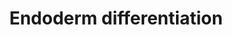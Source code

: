 ---
annotations:
- type: Pathway Ontology
  value: regulatory pathway
authors:
- Nsalomonis
- Egonw
- MaintBot
- Mkutmon
- Khanspers
- AlexanderPico
- Fehrhart
- Susan
- Eweitz
description: 'Model depicting endoderm specification based on the literature and highly
  enriched gene expression profiles via comparison across dozens of independent induced
  and embryonic pluripotent stem cell lines, following differentiation to multiple
  lineages (ectoderm, mesoderm, endoderm, embryoid body). The underlying genomic data
  can be obtained from:  https://www.synapse.org/#!Synapse:syn1773109  Proteins on
  this pathway have targeted assays available via the [https://assays.cancer.gov/available_assays?wp_id=WP2853
  CPTAC Assay Portal]'
last-edited: 2021-05-07
organisms:
- Homo sapiens
redirect_from:
- /index.php/Pathway:WP2853
- /instance/WP2853
schema-jsonld:
- '@context': https://schema.org/
  '@id': https://wikipathways.github.io/pathways/WP2853.html
  '@type': Dataset
  creator:
    '@type': Organization
    name: WikiPathways
  description: 'Model depicting endoderm specification based on the literature and
    highly enriched gene expression profiles via comparison across dozens of independent
    induced and embryonic pluripotent stem cell lines, following differentiation to
    multiple lineages (ectoderm, mesoderm, endoderm, embryoid body). The underlying
    genomic data can be obtained from:  https://www.synapse.org/#!Synapse:syn1773109  Proteins
    on this pathway have targeted assays available via the [https://assays.cancer.gov/available_assays?wp_id=WP2853
    CPTAC Assay Portal]'
  keywords:
  - ZIC3
  - TBX21
  - SFRP1
  - ELAVL1
  - WDFY2
  - SMAD2
  - PAF1
  - FOXN3
  - MIR373
  - HHEX
  - DUSP2
  - SIAH2
  - POU5F1
  - TAF5
  - EMSY
  - NODAL
  - SCHIP1
  - ONECUT1
  - TNRC6C
  - ZBTB17
  - ZNF281
  - PTHLH
  - CEP250
  - TRIM5
  - BCORL1
  - TCF4
  - EOMES
  - NR3C1
  - BPTF
  - JARID2
  - NABP2
  - TCF7
  - SMAD3
  - CTNNB1
  - PLCH1
  - DUSP5
  - MBTD1
  - DDAH1
  - UBR5
  - CDC73
  - AHDC1
  - KDM4A
  - TCF7L1
  - RFX7
  - WDHD1
  - CDYL
  - TRERF1
  - FOXO1
  - GRHL2
  - MIR132
  - SFMBT1
  - ZNF462
  - NANOG
  - HNF1B
  - FOXA1
  - NKX2-1
  - CAND1
  - C1QBP
  - BTAF1
  - CTR9
  - RARG
  - NOG
  - EZH2
  - NME1
  - FOXH1
  - PHF6
  - MTF2
  - LHX1
  - ZIC5
  - CRTC1
  - PARP8
  - ASCC3
  - PBX3
  - APC
  - MIXL1
  - BMPR1A
  - SOX21
  - SMAD4
  - PAX9
  - DIP2A
  - MIR653
  - NCAPG2
  - ACACA
  - LEO1
  - WNT8A
  - SLC2A12
  - LRPPRC
  - DNMT3B
  - SESN1
  - LEF1
  - TET1
  - PIAS1
  - STAT1
  - NAA15
  - ELP4
  - SOX7
  - ZFHX4
  - DAB2
  - GDF3
  - TAF4B
  - PBX1
  - RTF1
  - MAP2K3
  - TOX3
  - RAB38
  - MIR141
  - HOXC11
  - DKK1
  - SP4
  - LAMC1
  - ELK4
  - EXT1
  - OTX2
  - VAV3
  - CEBPZ
  - NLK
  - FOXA2
  - RGS10
  - EPB41L5
  - GATA6
  - PRDM14
  - NOTCH1
  - WWC1
  - TCEAL2
  - CER1
  - PAX3
  - WNT3
  - AEBP2
  - SOX17
  - MIR375
  - HOXA1
  - TGFB1
  - CUL4B
  - GLI2
  - CTBP2
  - TOX
  - GATA4
  - APP
  - TRIM71
  - BMP7
  - HPRT1
  - MAD2L2
  - SOX2
  - PABPC1
  - ATP8B2
  - DUSP4
  license: CC0
  name: Endoderm differentiation
seo: CreativeWork
title: Endoderm differentiation
wpid: WP2853
---